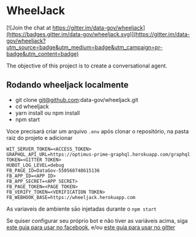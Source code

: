 # WheelJack

[![Join the chat at https://gitter.im/data-gov/wheeljack](https://badges.gitter.im/data-gov/wheeljack.svg)](https://gitter.im/data-gov/wheeljack?utm_source=badge&utm_medium=badge&utm_campaign=pr-badge&utm_content=badge)

The objective of this project is to create a conversational agent.


## Rodando wheeljack localmente

- git clone git@github.com:data-gov/wheeljack.git
- cd wheeljack
- yarn install ou npm install
- npm start

Voce precisará criar um arquivo `.env` após clonar o repositório, na pasta raiz do projeto e adicionar

```
WIT_SERVER_TOKEN=<ACCESS_TOKEN>
GRAPHQL_API_URL=https://optimus-prime-graphql.herokuapp.com/graphql
TOKEN=<GITTER TOKEN>
HUBOT_LOG_LEVEL=debug
FB_PAGE_ID=DataGov-550568748615136
FB_APP_ID=<APP ID>
FB_APP_SECRET=<APP SECRET>
FB_PAGE_TOKEN=<PAGE TOKEN>
FB_VERIFY_TOKEN=<VERIFICATION TOKEN>
FB_WEBHOOK_BASE=https://wheeljack.herokuapp.com
```

As variaveis de ambiente sāo injetadas durante o `npm start`

Se quiser configurar seu próprio bot e não tiver as variáveis acima, siga [este guia para usar no facebook](https://github.com/chen-ye/hubot-fb/blob/master/INSTALL.md), e/ou [este guia para usar no gitter](https://github.com/kcjpop/hubot-gitter)

